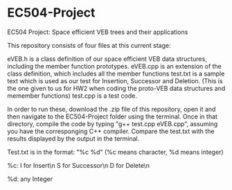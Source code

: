 # EC504-Project
EC504 Project: Space efficient VEB trees and their applications


This repository consists of four files at this current stage:

eVEB.h is a class definition of our space efficient VEB data structures, including the member function prototypes.
eVEB.cpp is an extension of the class definition, which includes all the member functions
test.txt is a sample text which is used as our test for Insertion, Successor and Deletion. (This is the one given to us for HW2 when coding the proto-VEB data structures and memember functions)
test.cpp is a test code.


In order to run these, download the .zip file of this repository, open it and then navigate to the EC504-Project folder using the terminal. Once in that directory, compile the code by typing "g++ test.cpp eVEB.cpp", assuming you have the corresponging C++ compiler. Compare the test.txt with the results displayed by the output in the terminal.


Test.txt is in the format: "%c %d" (%c means character, %d means integer)


%c: 
I for Insert\n
S for Successor\n
D for Delete\n

%d: any Integer
